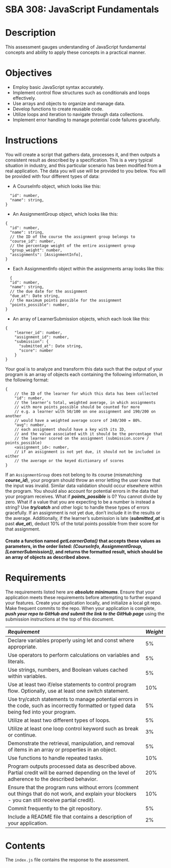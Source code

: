 # SBA 308: JavaScript Fundamentals

# Description
This assessment gauges understanding of JavaScript fundamental concepts and ability to apply these concepts in a practical manner.

# Objectives
- Employ basic JavaScript syntax accurately.
- Implement control flow structures such as conditionals and loops effectively.
- Use arrays and objects to organize and manage data.
- Develop functions to create reusable code.
- Utilize loops and iteration to navigate through data collections.
- Implement error handling to manage potential code failures gracefully.

# Instructions
You will create a script that gathers data, processes it, and then outputs a consistent result as described by a specification. 
This is a very typical situation in industry, and this particular scenario has been modified from a real application. The data you will use will be provided to you below.
You will be provided with four different types of data:

- A CourseInfo object, which looks like this:
```{
  "id": number,
  "name": string,
}
```
- An AssignmentGroup object, which looks like this:
```
{
  "id": number,
  "name": string,
  // the ID of the course the assignment group belongs to
  "course_id": number,
  // the percentage weight of the entire assignment group
  "group_weight": number,
  "assignments": [AssignmentInfo],
}
```
- Each AssignmentInfo object within the assignments array looks like this:
```
  {
  "id": number,
  "name": string,
  // the due date for the assignment
  "due_at": Date string,
  // the maximum points possible for the assignment
  "points_possible": number,
}
```
- An array of LearnerSubmission objects, which each look like this:

```
{
    "learner_id": number,
    "assignment_id": number,
    "submission": {
      "submitted_at": Date string,
      "score": number
    }
}
```
Your goal is to analyze and transform this data such that the output of your program is an array of objects each containing the following information, in the following format:
```
{
    // the ID of the learner for which this data has been collected
    "id": number,
    // the learner’s total, weighted average, in which assignments
    // with more points_possible should be counted for more
    // e.g. a learner with 50/100 on one assignment and 190/200 on another
    // would have a weighted average score of 240/300 = 80%.
    "avg": number,
    // each assignment should have a key with its ID,
    // and the value associated with it should be the percentage that
    // the learner scored on the assignment (submission.score / points_possible)
    <assignment_id>: number,
    // if an assignment is not yet due, it should not be included in either
    // the average or the keyed dictionary of scores
}
```

If an ```AssignmentGroup``` does not belong to its course (mismatching ***course_id***), your program should throw an error letting the user know that the input was invalid.
Similar data validation should occur elsewhere within the program.
You should also account for potential errors in the data that your program receives.
What if ***points_possible*** is 0? You cannot divide by zero.
What if a value that you are expecting to be a number is instead a string? 
Use ***try/catch*** and other logic to handle these types of errors gracefully.
If an assignment is not yet due, don’t include it in the results or the average.
Additionally, if the learner’s submission is late (***submitted_at*** is past ***due_at***), deduct 10% of the total points possible from their score for that assignment.

#### Create a function named ***getLearnerData()*** that accepts these values as parameters, in the order listed: ***(CourseInfo, AssignmentGroup, [LearnerSubmission])***, and returns the formatted result, which should be an array of objects as described above.


# Requirements

The requirements listed here are ***absolute minimums***. Ensure that your application meets these requirements before attempting to further expand your features.
Create your application locally, and initialize a local git repo. Make frequent commits to the repo. When your application is complete, ***push your repo to GitHub and submit the link to the GitHub page*** using the submission instructions at the top of this document.


| ***Requirement*** | ***Weight***    |
|:--------------|-----------|
| Declare variables properly using let and const where appropriate. | 5%     |
| Use operators to perform calculations on variables and literals.      | 5%  |
| Use strings, numbers, and Boolean values cached within variables.     | 5%  |
| Use at least two if/else statements to control program flow. Optionally, use at least one switch statement.     | 10%  |
| Use try/catch statements to manage potential errors in the code, such as incorrectly formatted or typed data being fed into your program.    | 5%  |
| Utilize at least two different types of loops.   | 5%  |
| Utilize at least one loop control keyword such as break or continue.     | 3%  |
| Demonstrate the retrieval, manipulation, and removal of items in an array or properties in an object.     | 5%  |
| Use functions to handle repeated tasks.     | 10%  |
| Program outputs processed data as described above. Partial credit will be earned depending on the level of adherence to the described behavior.      | 20%  |
| Ensure that the program runs without errors (comment out things that do not work, and explain your blockers - you can still receive partial credit).     | 10%  |
| Commit frequently to the git repository.   | 5%  |
| Include a README file that contains a description of your application.  | 2%  |


# Contents
The ```index.js``` file contains the response to the assessment.


